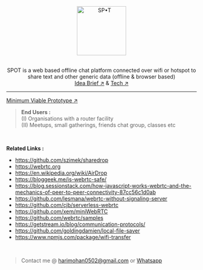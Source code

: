 <div align ="center"><img src="https://user-images.githubusercontent.com/75234157/192102190-ed065862-4cdd-4fe3-b920-8f03b16ea405.png" alt="SP•T" width="130" ><br><br>

SPOT is a web based offline chat platform connected over wifi or hotspot to share text and other generic data (offline & browser based) <br> [Idea Brief ↗︎](https://github.com/devignx/spoted/blob/main/idea.md) & [Tech ↗︎](https://github.com/devignx/spoted/blob/main/tech.md) <br></div>


***
[Minimum Viable Prototype ↗︎](https://lun-eu.icons8.com/pr/B-scL0WvtUe_UACGJXctXw/ZbjkIqW_5kWJOD6B0_BsTQ/index.html)<br>

> **End Users :** <br>
(I) Organisations with a router facility <br>
(II) Meetups, small gatherings, friends chat group, classes etc<br>
<br>

**Related Links :**
- https://github.com/szimek/sharedrop 
- https://webrtc.org
- https://en.wikipedia.org/wiki/AirDrop
- https://bloggeek.me/is-webrtc-safe/
- https://blog.sessionstack.com/how-javascript-works-webrtc-and-the-mechanics-of-peer-to-peer-connectivity-87cc56c1d0ab
- https://github.com/lesmana/webrtc-without-signaling-server
- https://github.com/cjb/serverless-webrtc
- https://github.com/xem/miniWebRTC
- https://github.com/webrtc/samples
- https://getstream.io/blog/communication-protocols/
- https://github.com/goldingdamien/local-file-saver
- https://www.npmjs.com/package/wifi-transfer

<br>

> Contact me @ harimohan0502@gmail.com or [Whatsapp](https://wa.me/919345160259)
